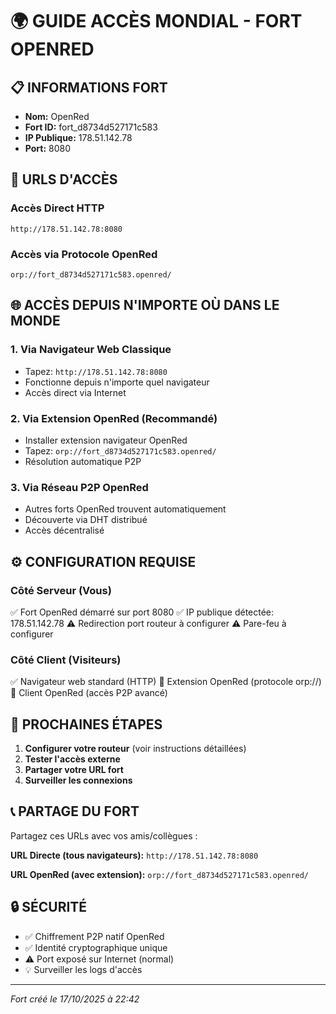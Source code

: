 
# 🌍 GUIDE ACCÈS MONDIAL - FORT OPENRED

## 📋 INFORMATIONS FORT

- **Nom:** OpenRed
- **Fort ID:** fort_d8734d527171c583
- **IP Publique:** 178.51.142.78
- **Port:** 8080

## 🔗 URLS D'ACCÈS

### Accès Direct HTTP
```
http://178.51.142.78:8080
```

### Accès via Protocole OpenRed
```
orp://fort_d8734d527171c583.openred/
```

## 🌐 ACCÈS DEPUIS N'IMPORTE OÙ DANS LE MONDE

### 1. Via Navigateur Web Classique
- Tapez: `http://178.51.142.78:8080`
- Fonctionne depuis n'importe quel navigateur
- Accès direct via Internet

### 2. Via Extension OpenRed (Recommandé)
- Installer extension navigateur OpenRed
- Tapez: `orp://fort_d8734d527171c583.openred/`
- Résolution automatique P2P

### 3. Via Réseau P2P OpenRed
- Autres forts OpenRed trouvent automatiquement
- Découverte via DHT distribué
- Accès décentralisé

## ⚙️ CONFIGURATION REQUISE

### Côté Serveur (Vous)
✅ Fort OpenRed démarré sur port 8080
✅ IP publique détectée: 178.51.142.78
⚠️  Redirection port routeur à configurer
⚠️  Pare-feu à configurer

### Côté Client (Visiteurs)
✅ Navigateur web standard (HTTP)
🔄 Extension OpenRed (protocole orp://)
🔄 Client OpenRed (accès P2P avancé)

## 🔧 PROCHAINES ÉTAPES

1. **Configurer votre routeur** (voir instructions détaillées)
2. **Tester l'accès externe** 
3. **Partager votre URL fort**
4. **Surveiller les connexions**

## 📞 PARTAGE DU FORT

Partagez ces URLs avec vos amis/collègues :

**URL Directe (tous navigateurs):**
`http://178.51.142.78:8080`

**URL OpenRed (avec extension):**
`orp://fort_d8734d527171c583.openred/`

## 🔒 SÉCURITÉ

- ✅ Chiffrement P2P natif OpenRed
- ✅ Identité cryptographique unique
- ⚠️  Port exposé sur Internet (normal)
- 💡 Surveiller les logs d'accès

---
*Fort créé le 17/10/2025 à 22:42*
